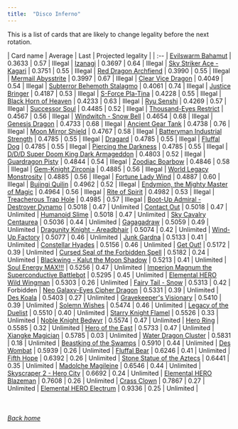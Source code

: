 ```yaml
---
title:  "Disco Inferno"
---
```


This is a list of cards that are likely to change legality before the next rotation.

| Card name | Average | Last | Projected legality |
| :-- |
[Evilswarm Bahamut](https://db.ygoprodeck.com/card/?search=Evilswarm%20Bahamut) | 0.3633 | 0.57 | Illegal |
[Izanagi](https://db.ygoprodeck.com/card/?search=Izanagi) | 0.3697 | 0.64 | Illegal |
[Sky Striker Ace - Kagari](https://db.ygoprodeck.com/card/?search=Sky%20Striker%20Ace%20-%20Kagari) | 0.3751 | 0.55 | Illegal |
[Red Dragon Archfiend](https://db.ygoprodeck.com/card/?search=Red%20Dragon%20Archfiend) | 0.3990 | 0.55 | Illegal |
[Mermail Abysstrite](https://db.ygoprodeck.com/card/?search=Mermail%20Abysstrite) | 0.3997 | 0.67 | Illegal |
[Clear Vice Dragon](https://db.ygoprodeck.com/card/?search=Clear%20Vice%20Dragon) | 0.4049 | 0.54 | Illegal |
[Subterror Behemoth Stalagmo](https://db.ygoprodeck.com/card/?search=Subterror%20Behemoth%20Stalagmo) | 0.4061 | 0.74 | Illegal |
[Justice Bringer](https://db.ygoprodeck.com/card/?search=Justice%20Bringer) | 0.4187 | 0.53 | Illegal |
[S-Force Pla-Tina](https://db.ygoprodeck.com/card/?search=S-Force%20Pla-Tina) | 0.4228 | 0.55 | Illegal |
[Black Horn of Heaven](https://db.ygoprodeck.com/card/?search=Black%20Horn%20of%20Heaven) | 0.4233 | 0.63 | Illegal |
[Ryu Senshi](https://db.ygoprodeck.com/card/?search=Ryu%20Senshi) | 0.4269 | 0.57 | Illegal |
[Successor Soul](https://db.ygoprodeck.com/card/?search=Successor%20Soul) | 0.4485 | 0.52 | Illegal |
[Thousand-Eyes Restrict](https://db.ygoprodeck.com/card/?search=Thousand-Eyes%20Restrict) | 0.4567 | 0.56 | Illegal |
[Windwitch - Snow Bell](https://db.ygoprodeck.com/card/?search=Windwitch%20-%20Snow%20Bell) | 0.4654 | 0.68 | Illegal |
[Genesis Dragon](https://db.ygoprodeck.com/card/?search=Genesis%20Dragon) | 0.4733 | 0.68 | Illegal |
[Ancient Gear Tank](https://db.ygoprodeck.com/card/?search=Ancient%20Gear%20Tank) | 0.4738 | 0.76 | Illegal |
[Moon Mirror Shield](https://db.ygoprodeck.com/card/?search=Moon%20Mirror%20Shield) | 0.4767 | 0.58 | Illegal |
[Batteryman Industrial Strength](https://db.ygoprodeck.com/card/?search=Batteryman%20Industrial%20Strength) | 0.4785 | 0.55 | Illegal |
[Dragard](https://db.ygoprodeck.com/card/?search=Dragard) | 0.4785 | 0.55 | Illegal |
[Fluffal Dog](https://db.ygoprodeck.com/card/?search=Fluffal%20Dog) | 0.4785 | 0.55 | Illegal |
[Piercing the Darkness](https://db.ygoprodeck.com/card/?search=Piercing%20the%20Darkness) | 0.4785 | 0.55 | Illegal |
[D/D/D Super Doom King Dark Armageddon](https://db.ygoprodeck.com/card/?search=D/D/D%20Super%20Doom%20King%20Dark%20Armageddon) | 0.4803 | 0.52 | Illegal |
[Guardragon Pisty](https://db.ygoprodeck.com/card/?search=Guardragon%20Pisty) | 0.4844 | 0.54 | Illegal |
[Zoodiac Boarbow](https://db.ygoprodeck.com/card/?search=Zoodiac%20Boarbow) | 0.4846 | 0.58 | Illegal |
[Gem-Knight Zirconia](https://db.ygoprodeck.com/card/?search=Gem-Knight%20Zirconia) | 0.4885 | 0.56 | Illegal |
[World Legacy Monstrosity](https://db.ygoprodeck.com/card/?search=World%20Legacy%20Monstrosity) | 0.4885 | 0.56 | Illegal |
[Fortune Lady Wind](https://db.ygoprodeck.com/card/?search=Fortune%20Lady%20Wind) | 0.4887 | 0.60 | Illegal |
[Bujingi Quilin](https://db.ygoprodeck.com/card/?search=Bujingi%20Quilin) | 0.4962 | 0.52 | Illegal |
[Endymion, the Mighty Master of Magic](https://db.ygoprodeck.com/card/?search=Endymion,%20the%20Mighty%20Master%20of%20Magic) | 0.4964 | 0.56 | Illegal |
[Rite of Spirit](https://db.ygoprodeck.com/card/?search=Rite%20of%20Spirit) | 0.4982 | 0.53 | Illegal |
[Treacherous Trap Hole](https://db.ygoprodeck.com/card/?search=Treacherous%20Trap%20Hole) | 0.4985 | 0.57 | Illegal |
[Boot-Up Admiral - Destroyer Dynamo](https://db.ygoprodeck.com/card/?search=Boot-Up%20Admiral%20-%20Destroyer%20Dynamo) | 0.5018 | 0.47 | Unlimited |
[Contact Out](https://db.ygoprodeck.com/card/?search=Contact%20Out) | 0.5018 | 0.47 | Unlimited |
[Humanoid Slime](https://db.ygoprodeck.com/card/?search=Humanoid%20Slime) | 0.5018 | 0.47 | Unlimited |
[Sky Cavalry Centaurea](https://db.ygoprodeck.com/card/?search=Sky%20Cavalry%20Centaurea) | 0.5036 | 0.44 | Unlimited |
[Gagagadraw](https://db.ygoprodeck.com/card/?search=Gagagadraw) | 0.5059 | 0.49 | Unlimited |
[Dragunity Knight - Areadbhair](https://db.ygoprodeck.com/card/?search=Dragunity%20Knight%20-%20Areadbhair) | 0.5074 | 0.42 | Unlimited |
[Wind-Up Factory](https://db.ygoprodeck.com/card/?search=Wind-Up%20Factory) | 0.5077 | 0.46 | Unlimited |
[Junk Gardna](https://db.ygoprodeck.com/card/?search=Junk%20Gardna) | 0.5133 | 0.41 | Unlimited |
[Constellar Hyades](https://db.ygoprodeck.com/card/?search=Constellar%20Hyades) | 0.5156 | 0.46 | Unlimited |
[Get Out!](https://db.ygoprodeck.com/card/?search=Get%20Out!) | 0.5172 | 0.39 | Unlimited |
[Cursed Seal of the Forbidden Spell](https://db.ygoprodeck.com/card/?search=Cursed%20Seal%20of%20the%20Forbidden%20Spell) | 0.5182 | 0.24 | Unlimited |
[Blackwing - Kalut the Moon Shadow](https://db.ygoprodeck.com/card/?search=Blackwing%20-%20Kalut%20the%20Moon%20Shadow) | 0.5213 | 0.41 | Unlimited |
[Soul Energy MAX!!!](https://db.ygoprodeck.com/card/?search=Soul%20Energy%20MAX!!!) | 0.5256 | 0.47 | Unlimited |
[Imperion Magnum the Superconductive Battlebot](https://db.ygoprodeck.com/card/?search=Imperion%20Magnum%20the%20Superconductive%20Battlebot) | 0.5295 | 0.45 | Unlimited |
[Elemental HERO Wild Wingman](https://db.ygoprodeck.com/card/?search=Elemental%20HERO%20Wild%20Wingman) | 0.5303 | 0.26 | Unlimited |
[Fairy Tail - Snow](https://db.ygoprodeck.com/card/?search=Fairy%20Tail%20-%20Snow) | 0.5313 | 0.42 | Forbidden |
[Neo Galaxy-Eyes Cipher Dragon](https://db.ygoprodeck.com/card/?search=Neo%20Galaxy-Eyes%20Cipher%20Dragon) | 0.5331 | 0.39 | Unlimited |
[Des Koala](https://db.ygoprodeck.com/card/?search=Des%20Koala) | 0.5403 | 0.27 | Unlimited |
[Gravekeeper's Visionary](https://db.ygoprodeck.com/card/?search=Gravekeeper's%20Visionary) | 0.5410 | 0.39 | Unlimited |
[Solemn Wishes](https://db.ygoprodeck.com/card/?search=Solemn%20Wishes) | 0.5474 | 0.46 | Unlimited |
[Legacy of the Duelist](https://db.ygoprodeck.com/card/?search=Legacy%20of%20the%20Duelist) | 0.5510 | 0.40 | Unlimited |
[Starry Knight Flamel](https://db.ygoprodeck.com/card/?search=Starry%20Knight%20Flamel) | 0.5526 | 0.33 | Unlimited |
[Noble Knight Bedwyr](https://db.ygoprodeck.com/card/?search=Noble%20Knight%20Bedwyr) | 0.5574 | 0.47 | Unlimited |
[Hero Ring](https://db.ygoprodeck.com/card/?search=Hero%20Ring) | 0.5585 | 0.32 | Unlimited |
[Hero of the East](https://db.ygoprodeck.com/card/?search=Hero%20of%20the%20East) | 0.5733 | 0.47 | Unlimited |
[Xiangke Magician](https://db.ygoprodeck.com/card/?search=Xiangke%20Magician) | 0.5785 | 0.03 | Unlimited |
[Water Dragon Cluster](https://db.ygoprodeck.com/card/?search=Water%20Dragon%20Cluster) | 0.5831 | 0.18 | Unlimited |
[Beastking of the Swamps](https://db.ygoprodeck.com/card/?search=Beastking%20of%20the%20Swamps) | 0.5910 | 0.44 | Unlimited |
[Des Wombat](https://db.ygoprodeck.com/card/?search=Des%20Wombat) | 0.5939 | 0.26 | Unlimited |
[Fluffal Bear](https://db.ygoprodeck.com/card/?search=Fluffal%20Bear) | 0.6246 | 0.41 | Unlimited |
[Fifth Hope](https://db.ygoprodeck.com/card/?search=Fifth%20Hope) | 0.6392 | 0.26 | Unlimited |
[Stone Statue of the Aztecs](https://db.ygoprodeck.com/card/?search=Stone%20Statue%20of%20the%20Aztecs) | 0.6441 | 0.35 | Unlimited |
[Madolche Magileine](https://db.ygoprodeck.com/card/?search=Madolche%20Magileine) | 0.6546 | 0.44 | Unlimited |
[Skyscraper 2 - Hero City](https://db.ygoprodeck.com/card/?search=Skyscraper%202%20-%20Hero%20City) | 0.6692 | 0.24 | Unlimited |
[Elemental HERO Blazeman](https://db.ygoprodeck.com/card/?search=Elemental%20HERO%20Blazeman) | 0.7608 | 0.26 | Unlimited |
[Crass Clown](https://db.ygoprodeck.com/card/?search=Crass%20Clown) | 0.7867 | 0.27 | Unlimited |
[Elemental HERO Electrum](https://db.ygoprodeck.com/card/?search=Elemental%20HERO%20Electrum) | 0.9336 | 0.25 | Unlimited |

<br>

###### [Back home](index)